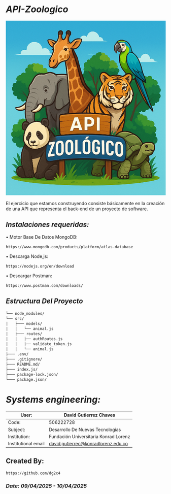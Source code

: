 # *API-Zoologico*

<p align="center">
  <img width="700" height="550" src="https://github.com/dg2c4/Zoologico-API/blob/main/Assets/API-Zoologico-Logo.png" alt="API-Zoologico-Data-Illustration">
</p>

El ejercicio que estamos construyendo consiste básicamente en la creación de una API que representa el back-end de un proyecto de software.

## *Instalaciones requeridas:*
 • Motor Base De Datos MongoDB:
 
    https://www.mongodb.com/products/platform/atlas-database
    
  • Descarga Node,js:
  
    https://nodejs.org/en/download

 • Descargar Postman:
    
    https://www.postman.com/downloads/

## *Estructura Del Proyecto*
```API-Zoologico/
└── node_modules/
└── src/ 
|   ├─── models/      
|   │   └── animal.js        
|   ├─── routes/
|   │   ├── authRoutes.js   
|   │   ├── validate_token.js 
|   │   └── animal.js  
├─── .env/        
├─── .gitignore/   
├─── README.md/        
├─── index.js/    
├─── package-lock.json/         
└─── package.json/               
```

# *Systems engineering:*
| User: | David Gutierrez Chaves |
|------|--------|
| Code: | 506222728 |
| Subject: | Desarrollo De Nuevas Tecnologias |
| Institution: | Fundación Universitaria Konrad Lorenz |
| Institutional email | david.gutierrec@konradlorenz.edu.co |
  

## Created By:
    https://github.com/dg2c4
    
### *Date: 09/04/2025 - 10/04/2025*
